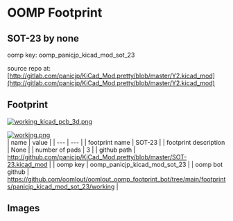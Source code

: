 # OOMP Footprint  
## SOT-23  by none  
  
oomp key: oomp_panicjp_kicad_mod_sot_23  
  
source repo at: [http://gitlab.com/panicjp/KiCad_Mod.pretty/blob/master/Y2.kicad_mod](http://gitlab.com/panicjp/KiCad_Mod.pretty/blob/master/Y2.kicad_mod)  
## Footprint  
  
[![working_kicad_pcb_3d.png](working_kicad_pcb_3d_600.png)](working_kicad_pcb_3d.png)  
  
[![working.png](working_600.png)](working.png)  
| name | value | 
| --- | --- | 
| footprint name | SOT-23 | 
| footprint description | None | 
| number of pads | 3 | 
| github path | http://github.com/panicjp/KiCad_Mod.pretty/blob/master/SOT-23.kicad_mod | 
| oomp key | oomp_panicjp_kicad_mod_sot_23 | 
| oomp bot github | https://github.com/oomlout/oomlout_oomp_footprint_bot/tree/main/footprints/panicjp_kicad_mod_sot_23/working | 
## Images  
